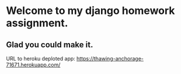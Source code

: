 # Welcome to my django homework assignment.
## Glad you could make it.

URL to heroku deploted app: https://thawing-anchorage-71671.herokuapp.com/